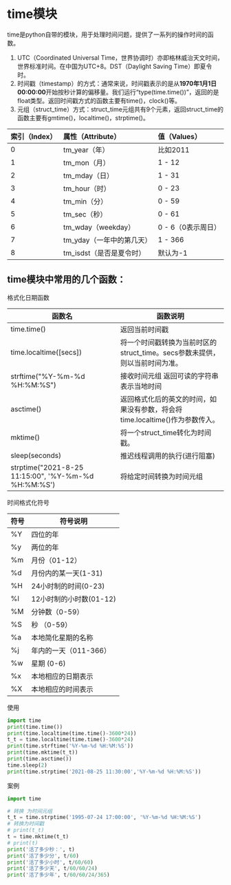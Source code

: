 # time模块

time是python自带的模块，用于处理时间问题，提供了一系列的操作时间的函数。

1. UTC（Coordinated Universal Time，世界协调时）亦即格林威治天文时间，世界标准时间。在中国为UTC+8。DST（Daylight Saving Time）即夏令时。
2. 时间戳（timestamp）的方式：通常来说，时间戳表示的是从**1970年1月1日00:00:00**开始按秒计算的偏移量。我们运行“type(time.time())”，返回的是float类型。返回时间戳方式的函数主要有time()，clock()等。
3. 元组（struct_time）方式：struct_time元组共有9个元素，返回struct_time的函数主要有gmtime()，localtime()，strptime()。

| 索引（Index） | 属性（Attribute）         | 值（Values）       |
| :------------ | :------------------------ | :----------------- |
| 0             | tm_year（年）             | 比如2011           |
| 1             | tm_mon（月）              | 1 - 12             |
| 2             | tm_mday（日）             | 1 - 31             |
| 3             | tm_hour（时）             | 0 - 23             |
| 4             | tm_min（分）              | 0 - 59             |
| 5             | tm_sec（秒）              | 0 - 61             |
| 6             | tm_wday（weekday）        | 0 - 6（0表示周日） |
| 7             | tm_yday（一年中的第几天） | 1 - 366            |
| 8             | tm_isdst（是否是夏令时）  | 默认为-1           |



## time模块中常用的几个函数：

格式化日期函数

| 函数名                                              | 函数说明                                                     |
| --------------------------------------------------- | ------------------------------------------------------------ |
| time.time()                                         | 返回当前时间戳                                               |
| time.localtime([secs])                              | 将一个时间戳转换为当前时区的struct_time。secs参数未提供，则以当前时间为准。 |
| strftime("%Y-%m-%d  %H:%M:%S")                      | 接收时间元组 返回可读的字符串表示当地时间                    |
| asctime()                                           | 返回格式化后的英文的时间，如果没有参数，将会将time.localtime()作为参数传入。 |
| mktime()                                            | 将一个struct_time转化为时间戳。                              |
| sleep(seconds)                                      | 推迟线程调用的执行(进行阻塞)                                 |
| strptime("2021-8-25 11:15:00", '%Y-%m-%d %H:%M:%S') | 将给定时间转换为时间元组                                     |



时间格式化符号

| 符号 | 符号说明                |
| ---- | ----------------------- |
| %Y   | 四位的年                |
| %y   | 两位的年                |
| %m   | 月份（01-12）           |
| %d   | 月份内的某一天(1-31)    |
| %H   | 24小时制的时间(0-23)    |
| %l   | 12小时制的小时数(01-12) |
| %M   | 分钟数（0-59）          |
| %S   | 秒 （0-59）             |
| %a   | 本地简化星期的名称      |
| %j   | 年内的一天（011-366）   |
| %w   | 星期 (0-6)              |
| %x   | 本地相应的日期表示      |
| %X   | 本地相应的时间表示      |

使用

```python
import time
print(time.time())
print(time.localtime(time.time()-3600*24))
t_t = time.localtime(time.time()-3600*24)
print(time.strftime('%Y-%m-%d %H:%M:%S'))
print(time.mktime(t_t))
print(time.asctime())
time.sleep(2)
print(time.strptime('2021-08-25 11:30:00','%Y-%m-%d %H:%M:%S'))
```

案例

```python
import time

# 转换 为时间元组
t_t = time.strptime('1995-07-24 17:00:00', '%Y-%m-%d %H:%M:%S')
# 转换为时间戳
# print(t_t)
t = time.mktime(t_t)
# print(t)
print('活了多少秒：', t)
print('活了多少分', t/60)
print('活了多少小时', t/60/60)
print('活了多少天', t/60/60/24)
print('活了多少年', t/60/60/24/365)
```